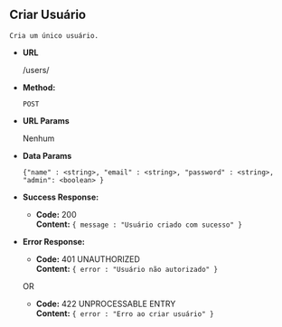 **Criar Usuário**
----
    
    Cria um único usuário. 

* **URL**

  /users/

* **Method:**

    `POST`
  
*  **URL Params**

    Nenhum

* **Data Params**
    
    `{"name" : <string>, "email" : <string>, "password" : <string>, "admin": <boolean> }`

* **Success Response:**

  * **Code:** 200 <br />
    **Content:** `{ message : "Usuário criado com sucesso" }`
 
* **Error Response:**

  * **Code:** 401 UNAUTHORIZED <br />
    **Content:** `{ error : "Usuário não autorizado" }`

  OR

  * **Code:** 422 UNPROCESSABLE ENTRY <br />
    **Content:** `{ error : "Erro ao criar usuário" }`

